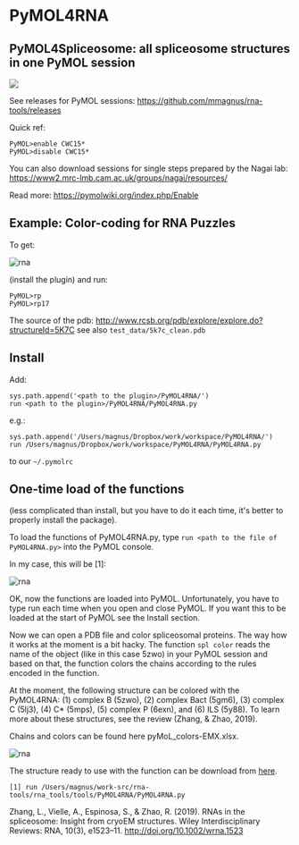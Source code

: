 PyMOL4RNA
=========

## PyMOL4Spliceosome: all spliceosome structures in one PyMOL session

![](doc/pymol4spliceosome.png)

See releases for PyMOL sessions: https://github.com/mmagnus/rna-tools/releases

Quick ref:

	PyMOL>enable CWC15*
	PyMOL>disable CWC15*

You can also download sessions for single steps prepared by the Nagai lab: <https://www2.mrc-lmb.cam.ac.uk/groups/nagai/resources/>

Read more: https://pymolwiki.org/index.php/Enable

## Example: Color-coding for RNA Puzzles

To get:


![rna](doc/rna.png)

(install the plugin) and run:

	PyMOL>rp
	PyMOL>rp17

The source of the pdb: <http://www.rcsb.org/pdb/explore/explore.do?structureId=5K7C> see also `test_data/5k7c_clean.pdb`

## Install


Add:

    sys.path.append('<path to the plugin>/PyMOL4RNA/')
    run <path to the plugin>/PyMOL4RNA/PyMOL4RNA.py

e.g.:

    sys.path.append('/Users/magnus/Dropbox/work/workspace/PyMOL4RNA/')
    run /Users/magnus/Dropbox/work/workspace/PyMOL4RNA/PyMOL4RNA.py

to our `~/.pymolrc`

## One-time load of the functions
(less complicated than install, but you have to do it each time, it's better to properly install the package).

To load the functions of PyMOL4RNA.py, type `run <path to the file of PyMOL4RNA.py>` into the PyMOL console. 

In my case, this will be [1]:

![rna](doc/run.png)

OK, now the functions are loaded into PyMOL. Unfortunately, you have to type run each time when you open and close PyMOL. If you want this to be loaded at the start of PyMOL see the Install section.

Now we can open a PDB file and color spliceosomal proteins. The way how it works at the moment is a bit hacky. The function `spl color` reads the name of the object (like in this case 5zwo) in your PyMOL session and based on that, the function colors the chains according to the rules encoded in the function. 

At the moment, the following structure can be colored with the PyMOL4RNA: (1) complex B (5zwo), (2) complex Bact (5gm6), (3) complex C (5lj3), (4) C* (5mps), (5) complex P (6exn), and (6) ILS (5y88). To learn more about these structures, see the review (Zhang, & Zhao, 2019).

Chains and colors can be found here pyMoL_colors-EMX.xlsx.

![rna](doc/spl.png)

The structure ready to use with the function can be download from [here](https://www.dropbox.com/s/jz4qoqu6p8mfhof/spls.zip?dl=0).

    [1] run /Users/magnus/work-src/rna-tools/rna_tools/tools/PyMOL4RNA/PyMOL4RNA.py

Zhang, L., Vielle, A., Espinosa, S., & Zhao, R. (2019). RNAs in the spliceosome: Insight from cryoEM structures. Wiley Interdisciplinary Reviews: RNA, 10(3), e1523–11. http://doi.org/10.1002/wrna.1523
